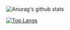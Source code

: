 ![Anurag's github stats](https://github-readme-stats.vercel.app/api?username=devjmetivier&show_icons=true&count_private=true&theme=dark)

[![Top Langs](https://github-readme-stats.vercel.app/api/top-langs/?username=devjmetivier&layout=compact&count_private=true&theme=dark)](https://github.com/anuraghazra/github-readme-stats)
